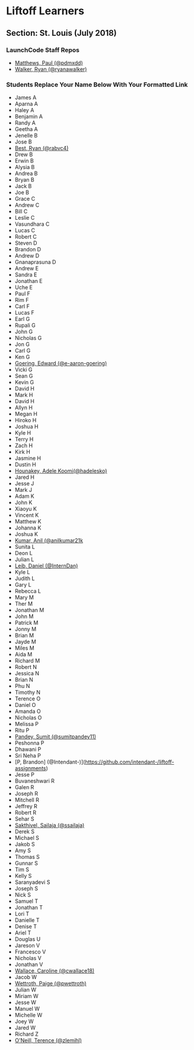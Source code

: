 # Liftoff Learners

## Section: St. Louis (July 2018)

### LaunchCode Staff Repos

- [Matthews, Paul (@pdmxdd)](https://www.github.com/pdmxdd/liftoff-assignments)
- [Walker, Ryan (@ryanawalker)](https://www.github.com/ryanawalker/liftoff-assignments)

### Students Replace Your Name Below With Your Formatted Link

- James A
- Aparna A
- Haley A
- Benjamin A
- Randy A
- Geetha A
- Jenelle B
- Jose B
- [Best, Ryan (@rabvc4)](https://www.github.com/Rabvc4/liftoff-assignments)
- Drew B
- Erwin B
- Alysia B
- Andrea B
- Bryan B
- Jack B
- Joe B
- Grace C
- Andrew C
- Bill C
- Leslie C
- Vasundhara C
- Lucas C
- Robert C
- Steven D
- Brandon D
- Andrew D
- Gnanaprasuna D
- Andrew E
- Sandra E
- Jonathan E
- Uche E
- Paul F
- Rim F
- Carl F
- Lucas F
- Earl G
- Rupali G
- John G
- Nicholas G
- Jon G
- Carl G
- Ken G
- [Goering, Edward (@e-aaron-goering)](https://github.com/e-aaron-goering/liftoff-assignments)
- Vicki G
- Sean G
- Kevin G
- David H
- Mark H
- David H
- Allyn H
- Megan H
- Hiroko H
- Joshua H
- Kyle H
- Terry H
- Zach H
- Kirk H
- Jasmine H
- Dustin H
- [Hounakey, Adele Koomi(@hadelesko)](https://github.com/hadelesko/liftoff-assignments)
- Jared H
- Jesse J
- Mark J
- Adam K
- John K
- Xiaoyu K
- Vincent K
- Matthew K
- Johanna K
- Joshua K
- [Kumar, Anil (@anilkumar21k](https://github.com/anilkumar21k/liftoff-assignments.git)
- Sunita L
- Deon L
- Julian L
- [Leib, Daniel (@InternDan)](https://github.com/InternDan/liftoff-assignments)
- Kyle L
- Judith L
- Gary L
- Rebecca L
- Mary M
- Ther M
- Jonathan M
- John M
- Patrick M
- Jonny M
- Brian M
- Jayde M
- Miles M
- Aida M
- Richard M
- Robert N
- Jessica N
- Brian N
- Phu N
- Timothy N
- Terence O
- Daniel O
- Amanda O
- Nicholas O
- Melissa P
- Ritu P
- [Pandey, Sumit (@sumitpandey11)](https://www.github.com/sumitpandey11/liftoff-assignments)
- Peshonna P
- Dhawani P
- Sri Neha P
- [P, Brandon] (@Intendant-)](https://github.com/intendant-/liftoff-assignments)
- Jesse P
- Buvaneshwari R
- Galen R
- Joseph R
- Mitchell R
- Jeffrey R
- Robert R
- Sehar S
- [Sakthivel, Sailaja (@ssailaja)](https://github.com/ssailaja/liftoff-assignments)
- Derek S
- Michael S
- Jakob S
- Amy S
- Thomas S
- Gunnar S
- Tim S
- Kelly S
- Saranyadevi S
- Joseph S
- Nick S
- Samuel T
- Jonathan T
- Lori T
- Danielle T
- Denise T
- Ariel T
- Douglas U
- Jareson V
- Francesco V
- Nicholas V
- Jonathan V
- [Wallace, Caroline (@cwallace18)](https://github.com/cwallace18/liftoff-assignments)
- Jacob W
- [Wettroth, Paige (@pwettroth)](https://github.com/pwettroth/liftoff-assignments)
- Julian W
- Miriam W
- Jesse W
- Manuel W
- Michelle W
- Joey W
- Jared W
- Richard Z
- [O'Neill, Terence (@zlemihl)](https://github.com/zlemihl/liftoff-asssignments)
















































